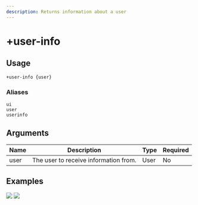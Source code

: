```yaml
---
description: Returns information about a user
---
```


# +user-info

## Usage

```
+user-info {user}
```

### Aliases
```
ui
user
userinfo
```

## Arguments

| Name | Description                           | Type | Required |
| ---- | ------------------------------------- | ---- | -------- |
| user | The user to receive information from. | User | No       |

## Examples

![](https://tawk.link/60e18ecd649e0a0a5cca7167/kb/attachments/ve9Don9Zzz.jpg) ![](https://tawk.link/60e18ecd649e0a0a5cca7167/kb/attachments/OF5pr1d64b.jpg)
